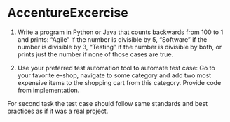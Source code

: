 # AccentureExcercise

1) Write a program in Python or Java that counts backwards from 100 to 1 and prints: “Agile” if the number is divisible by 5,
“Software” if the number is divisible by 3, “Testing” if the number is divisible by both, or prints just the number if none of those
cases are true.

2) Use your preferred test automation tool to automate test case: Go to your favorite e-shop, navigate to some category
 and add two most expensive items to the shopping cart from this category. Provide code from implementation.

For second task the test case should follow same standards and best practices as if it was a real project.

